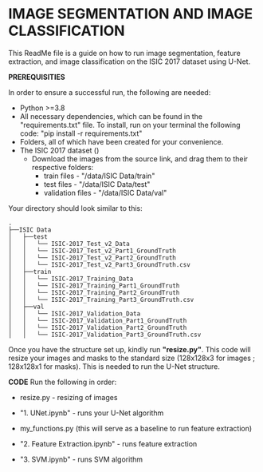 IMAGE SEGMENTATION AND IMAGE CLASSIFICATION
=
This ReadMe file is a guide on how to run image segmentation, feature extraction, and image classification on the ISIC 2017 dataset using U-Net. 

__PREREQUISITIES__

In order to ensure a successful run, the following are needed:
* Python >=3.8
* All necessary dependencies, which can be found in the "requirements.txt" file. To install, run on your terminal the following code: "pip install -r requirements.txt"
* Folders, all of which have been created for your convenience.
* The ISIC 2017 dataset ()
  * Download the images from the source link, and drag them to their respective folders:
    * train files - "/data/ISIC Data/train"
    * test files -  "/data/ISIC Data/test"
    * validation files - "/data/ISIC Data/val"

Your directory should look similar to this: 
```
.
├──ISIC Data
│   ├──test
│   │   └── ISIC-2017_Test_v2_Data
│   │   └── ISIC-2017_Test_v2_Part1_GroundTruth
│   │   └── ISIC-2017_Test_v2_Part2_GroundTruth
│   │   └── ISIC-2017_Test_v2_Part3_GroundTruth.csv
│   ├──train
│   │   └── ISIC-2017_Training_Data
│   │   └── ISIC-2017_Training_Part1_GroundTruth
│   │   └── ISIC-2017_Training_Part2_GroundTruth
│   │   └── ISIC-2017_Training_Part3_GroundTruth.csv
│   ├──val
│   │   └── ISIC-2017_Validation_Data
│   │   └── ISIC-2017_Validation_Part1_GroundTruth
│   │   └── ISIC-2017_Validation_Part2_GroundTruth
│   │   └── ISIC-2017_Validation_Part3_GroundTruth.csv

```
Once you have the structure set up, kindly run __"resize.py"__. This code will resize your images and masks to the standard size (128x128x3 for images ; 128x128x1 for masks). This is needed to run the U-Net structure.

__CODE__
Run the following in order:

* resize.py - resizing of images

* "1. UNet.ipynb" - runs your U-Net algorithm

* my_functions.py (this will serve as a baseline to run feature extraction)

* "2. Feature Extraction.ipynb" - runs feature extraction

* "3. SVM.ipynb" - runs SVM algorithm


